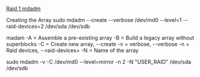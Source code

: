 


[Raid 1 mdadm](https://www.digitalocean.com/community/tutorials/how-to-create-raid-arrays-with-mdadm-on-ubuntu-22-04)

Creating the Array
sudo mdadm --create --verbose /dev/md0 --level=1 --raid-devices=2 /dev/sda /dev/sdb


madam
    -A = Assemble a pre-existing array
    -B = Build a legacy array without superblocks
    -C = Create new array, --create
    -v = verbose, --verbose
    -n = Raid devices, --raid-devices=
    -N = Name of the array


sudo mdadm -v -C /dev/md0 --level=mirror -n 2 -N "USER_RAID" /dev/sda /dev/sdb